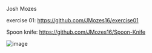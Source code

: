 Josh Mozes

exercise 01: https://github.com/JMozes16/exercise01

Spoon knife: https://github.com/JMozes16/Spoon-Knife

![image](https://user-images.githubusercontent.com/85561037/172089704-4f7b6237-3cc8-4e67-8ae0-825f1b51ff82.png)
